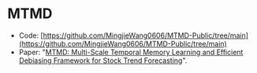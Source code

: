 # MTMD
* Code: [https://github.com/MingjieWang0606/MTMD-Public/tree/main](https://github.com/MingjieWang0606/MTMD-Public/tree/main)
* Paper: "[MTMD: Multi-Scale Temporal Memory Learning and Efficient Debiasing Framework for Stock Trend Forecasting](https://arxiv.org/abs/2212.08656)".


